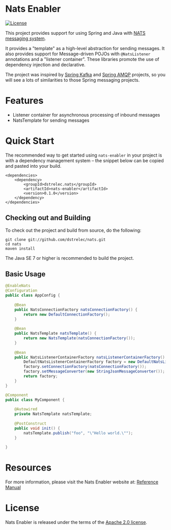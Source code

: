 Nats Enabler
==================

[![License](https://img.shields.io/badge/License-Apache%202.0-blue.svg)](https://opensource.org/licenses/Apache-2.0)

This project provides support for using Spring and Java with [NATS messaging system](https://nats.io/).
 
It provides a "template" as a high-level abstraction for sending messages. 
It also provides support for Message-driven POJOs with `@NatsListener` annotations and a "listener container". 
These libraries promote the use of dependency injection and declarative.
 
The project was inspired by  [Spring Kafka](http://projects.spring.io/spring-kafka/) and 
[Spring AMQP](http://projects.spring.io/spring-amqp/) projects, so you will see a lots of similarities
to those Spring messaging projects.

# Features
* Listener container for asynchronous processing of inbound messages
* NatsTemplate for sending messages

# Quick Start
The recommended way to get started using `nats-enabler` in your project is with a dependency management 
system – the snippet below can be copied and pasted into your build. 

    <dependencies>
        <dependency>
            <groupId>dstrelec.nats</groupId>
            <artifactId>nats-enabler</artifactId>
            <version>0.1.0</version>
        </dependency>
    </dependencies>

## Checking out and Building
To check out the project and build from source, do the following:

    git clone git://github.com/dstrelec/nats.git
    cd nats
    maven install

The Java SE 7 or higher is recommended to build the project.

## Basic Usage

```java
@EnableNats
@Configuration
public class AppConfig {
	
    @Bean
    public NatsConnectionFactory natsConnectionFactory() {
        return new DefaultConnectionFactory();
    }
    
    @Bean
    public NatsTemplate natsTemplate() {
        return new NatsTemplate(natsConnectionFactory());
    }
    
    @Bean
    public NatsListenerContainerFactory natsListenerContainerFactory() {
        DefaultNatsListenerContainerFactory factory = new DefaultNatsListenerContainerFactory();
        factory.setConnectionFactory(natsConnectionFactory());
        factory.setMessageConverter(new StringJsonMessageConverter());
        return factory;
    }
}
```
```java
@Component
public class MyComponent {
	
    @Autowired
    private NatsTemplate natsTemplate;
	
    @PostConstruct
    public void init() {
        natsTemplate.publish("foo", "\"Hello world.\"");
    }
    
}
```

# Resources

For more information, please visit the Nats Enabler website at:
[Reference Manual](http://dstrelec.github.io/nats/docs)


# License

Nats Enabler is released under the terms of the [Apache 2.0 license](http://www.apache.org/licenses/LICENSE-2.0.html).
